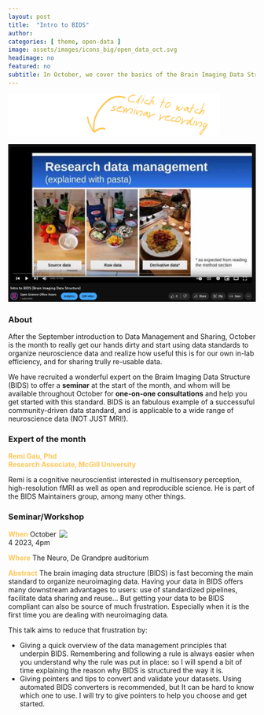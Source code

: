 ```yaml
---
layout: post
title:  "Intro to BIDS"
author: 
categories: [ theme, open-data ]
image: assets/images/icons_big/open_data_oct.svg
headimage: no
featured: no
subtitle: In October, we cover the basics of the Brain Imaging Data Structure - a key component of open and reproducible neuroscience.
---
```

<style>
orange {
  color: rgba(254, 200, 89, 1);
  font-weight: bold;
}
</style>
![](../assets/images/video_screenshots/click-to-see-video.png)

[![](../assets/images/video_screenshots/2023-10-05_osoh_ko_oct-video-screenshot.png)](https://www.youtube.com/watch?v=OHxnwzOKqHM&list=PL4IAzeXaocvx2rSfU1YCuTN3SmnOMqOz3&index=4)

### About
After the September introduction to Data Management and Sharing, October is the month to really get our hands dirty and start using data standards to organize neuroscience data and realize how useful this is for our own in-lab efficiency, and for sharing trully re-usable data.

We have recruited a wonderful expert on the Braim Imaging Data Structure (BIDS) to offer a **seminar** at the start of the month, and whom will be available throughout October for **one-on-one consultations** and help you get started with this standard. BIDS is an fabulous example of a successuful community-driven data standard, and is applicable to a wide range of neuroscience data (NOT JUST MRI!).

### Expert of the month
<orange>Remi Gau, Phd<br>Research Associate, McGill University</orange>

Remi is a cognitive neuroscientist interested in multisensory perception, high-resolution fMRI as well as open and reproducible science. He is part of the BIDS Maintainers group, among many other things.

### Seminar/Workshop
<img align="right" width="400" src="{{site.baseurl}}/assets/images/monthly_posters/osoh_poster_october.png">
<orange>When</orange>
October 4 2023, 4pm

<orange>Where</orange>
The Neuro, De Grandpre auditorium

<orange>Abstract</orange>
The brain imaging data structure (BIDS) is fast becoming the main standard to organize neuroimaging data. Having your data in BIDS offers many downstream advantages to users: use of standardized pipelines, facilitate data sharing and reuse… But getting your data to be BIDS compliant can also be source of much frustration. Especially when it is the first time you are dealing with neuroimaging data. 

This talk aims to reduce that frustration by:
* Giving a quick overview of the data management principles that underpin BIDS. Remembering and following a rule is always easier when you understand why the rule was put in place: so I will spend a bit of time explaining the reason why BIDS is structured the way it is. 
* Giving pointers and tips to convert and validate your datasets. Using automated BIDS converters is recommended, but It can be hard to know which one to use. I will try to give pointers to help you choose and get started.


<!-- <orange>Attendance is FREE, please register:</orange> 
**[HERE!](https://docs.google.com/forms/d/e/1FAIpQLSeNLMfCBI_imuTnrpSZsO2t1dfOD9NHDrrFUTf9_B3Sbp_byg/viewform)**
 -->

